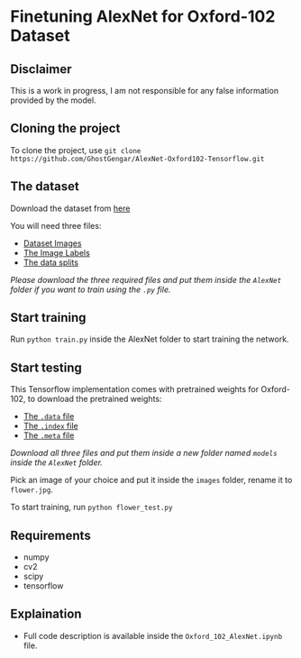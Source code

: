 # Finetuning AlexNet for Oxford-102 Dataset

## Disclaimer
This is a work in progress, I am not responsible for any false information provided by the model.

## Cloning the project
To clone the project, use `git clone https://github.com/GhostGengar/AlexNet-Oxford102-Tensorflow.git`

## The dataset
Download the dataset from [here](http://www.robots.ox.ac.uk/~vgg/data/flowers/102/)

You will need three files:
* [Dataset Images](http://www.robots.ox.ac.uk/~vgg/data/flowers/102/102flowers.tgz)
* [The Image Labels](http://www.robots.ox.ac.uk/~vgg/data/flowers/102/imagelabels.mat)
* [The data splits](http://www.robots.ox.ac.uk/~vgg/data/flowers/102/setid.mat)

*Please download the three required files and put them inside the `AlexNet` folder if you want to train using the `.py` file.*

## Start training
Run `python train.py` inside the AlexNet folder to start training the network.

## Start testing
This Tensorflow implementation comes with pretrained weights for Oxford-102, to download the pretrained weights:
* [The `.data` file](https://drive.google.com/file/d/1cibsejSXefO8rb-tZAPimULkjXkKzkQI)
* [The `.index` file](https://drive.google.com/file/d/1Bjligj4trKPIL1YV9naorEy7S1PD9wzO)
* [The `.meta` file](https://drive.google.com/open?id=1Ll4PERfHF_G5HJX00nGqs1gmT8RFPEIR)

*Download all three files and put them inside a new folder named `models` inside the `AlexNet` folder.*

Pick an image of your choice and put it inside the `images` folder, rename it to `flower.jpg`.

To start training, run `python flower_test.py`

## Requirements
* numpy
* cv2
* scipy
* tensorflow

## Explaination
* Full code description is available inside the `Oxford_102_AlexNet.ipynb` file.

